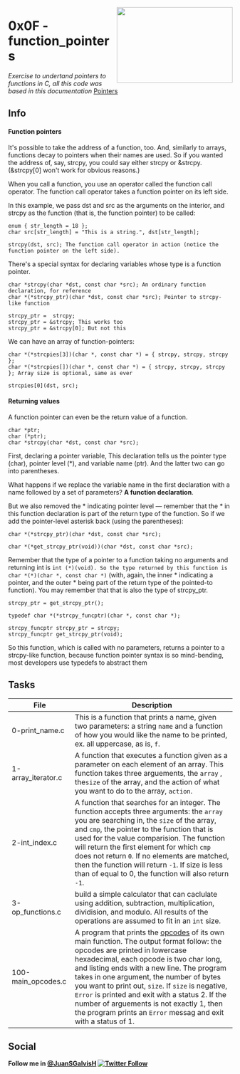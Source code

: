 
<p>
<img width="260" height="170" src="https://davidjohncoleman.com/wp-djc/wp-content/uploads/2017/06/HBTN-Borderless-CMYK-Logo-Vertical-Color-Black@1200ppi-300x236.png" align="right" >
</p>

# 0x0F - function_pointers

_Exercise to undertand pointers to functions in C, all this code was based in this documentation_ [Pointers](https://boredzo.org/pointers/#function_pointers)


## Info
#### Function pointers

It's possible to take the address of a function, too. And, similarly to arrays, functions decay to pointers when their names are used. So if you wanted the address of, say, strcpy, you could say either strcpy or &strcpy. (&strcpy[0] won't work for obvious reasons.)

When you call a function, you use an operator called the function call operator. The function call operator takes a function pointer on its left side.

In this example, we pass dst and src as the arguments on the interior, and strcpy as the function (that is, the function pointer) to be called:

```
enum { str_length = 18 };
char src[str_length] = "This is a string.", dst[str_length];

strcpy(dst, src); The function call operator in action (notice the function pointer on the left side).
```
There's a special syntax for declaring variables whose type is a function pointer.

```
char *strcpy(char *dst, const char *src); An ordinary function declaration, for reference
char *(*strcpy_ptr)(char *dst, const char *src); Pointer to strcpy-like function

strcpy_ptr =  strcpy;
strcpy_ptr = &strcpy; This works too
strcpy_ptr = &strcpy[0]; But not this
```
We can have an array of function-pointers:

```
char *(*strcpies[3])(char *, const char *) = { strcpy, strcpy, strcpy };
char *(*strcpies[])(char *, const char *) = { strcpy, strcpy, strcpy }; Array size is optional, same as ever

strcpies[0](dst, src);
```

#### Returning values

A function pointer can even be the return value of a function.

```
char *ptr;
char (*ptr);
char *strcpy(char *dst, const char *src);
```

First, declaring a pointer variable, This declaration tells us the pointer type (char), pointer level (*), and variable name (ptr). And the latter two can go into parentheses.

What happens if we replace the variable name in the first declaration with a name followed by a set of parameters? **A function declaration**.

But we also removed the * indicating pointer level — remember that the * in this function declaration is part of the return type of the function. So if we add the pointer-level asterisk back (using the parentheses):

```
char *(*strcpy_ptr)(char *dst, const char *src);

char *(*get_strcpy_ptr(void))(char *dst, const char *src);
```

Remember that the type of a pointer to a function taking no arguments and returning int is `int (*)(void). So the type returned by this function is char *(*)(char *, const char *)` (with, again, the inner * indicating a pointer, and the outer * being part of the return type of the pointed-to function). You may remember that that is also the type of strcpy_ptr.

```
strcpy_ptr = get_strcpy_ptr();

typedef char *(*strcpy_funcptr)(char *, const char *);

strcpy_funcptr strcpy_ptr = strcpy;
strcpy_funcptr get_strcpy_ptr(void);
```
So this function, which is called with no parameters, returns a pointer to a strcpy-like function, because function pointer syntax is so mind-bending, most developers use typedefs to abstract them

## Tasks

| File               | Description                              |
| ------------------ | ---------------------------------------- |
| 0-print_name.c     | This is a function that prints a name, given two parameters: a  string `name` and a function of how you would like the name to be printed, ex. all uppercase, as is, `f`. |
| 1-array_iterator.c | A function that executes a function given as a parameter on each element of an array. This function takes three arguements, the `array` , the`size` of the array, and the action of what you want to do to the array, `action`. |
| 2-int_index.c      | A function that searches for an integer. The function accepts three arguments: the `array` you are searching in, the `size` of the array, and `cmp`, the pointer to the function that is used for the value comparision. The function will return the first element for which `cmp` does not return `0`. If no elements are matched, then the function will return `-1`. If size is less than of equal to 0, the function will also return `-1`. |
|3-op_functions.c | build a simple calculator that can caclulate using addition, subtraction, multiplication, dividision, and modulo. All results of the operations are assumed to fit in an `int` size. |
| 100-main_opcodes.c | A program that prints the [opcodes](https://en.wikipedia.org/wiki/Opcode) of its own main function. The output format follow: the opcodes are printed in lowercase hexadecimal, each opcode is two char long, and listing ends with a new line.  The program takes in one argument, the number of bytes you want to print out, `size`. If `size` is negative, `Error` is printed and exit with a status 2. If the number of arguements is not exactly 1, then the program prints an `Error` messag and exit with a status of 1. |

## Social

**Follow me in [@JuanSGalvisH](https://twitter.com/JuanSGalvisH) [![Twitter Follow](https://img.shields.io/twitter/url/https/github.com/tterb/hyde.svg?style=social)](https://twitter.com/JuanSGalvisH)**
